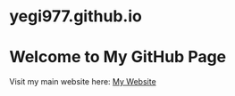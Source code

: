 # yegi977.github.io
# Welcome to My GitHub Page

Visit my main website here: [My Website](https://fileso.ir/)

